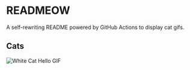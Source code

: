 # READMEOW

A self-rewriting README powered by GitHub Actions to display cat gifs.

## Cats

![White Cat Hello GIF](https://media1.giphy.com/media/v1.Y2lkPTlhY2QwMmRhNmQ3OWdmeXc2dG1wMmR0dXNoZzJpa3ltNDUyOWhtbGkzOXA5NjRlcSZlcD12MV9naWZzX3NlYXJjaCZjdD1n/vFKqnCdLPNOKc/200.gif)
